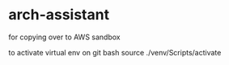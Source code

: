 # arch-assistant
for copying over to AWS sandbox

to activate virtual env on git bash
source ./venv/Scripts/activate
